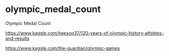 # olympic_medal_count
Olympic Medal Count

https://www.kaggle.com/heesoo37/120-years-of-olympic-history-athletes-and-results

https://www.kaggle.com/the-guardian/olympic-games